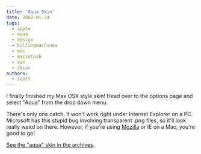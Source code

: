 ```yaml
---
title: 'Aqua Skin'
date: 2002-01-24
tags:
  - apple
  - aqua
  - design
  - killingmachines
  - mac
  - macintosh
  - osx
  - skins
authors:
  - scott
---
```


I finally finished my Max OSX style skin! Head over to the options page and select "Aqua" from the drop down menu.

There's only one catch. It won't work right under Internet Explorer on a PC. Microsoft has this stupid bug involving transparent .png files, so it'll look really weird on there. However, if you're using [Mozilla](http://www.mozilla.org/) or IE on a Mac, you're good to go!

[See the "aqua" skin in the archives](http://spaceninja.com/site-archives/kmorg/skins/aqua.html).
